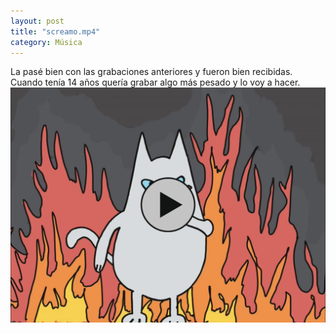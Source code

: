 ```yaml
---
layout: post
title: "screamo.mp4"
category: Música
---
```

La pasé bien con las grabaciones anteriores y fueron bien recibidas. Cuando tenía 14 años quería grabar algo más pesado y lo voy a hacer.  
[![screamo](/images/up/posts/ocplay.jpeg)](/subidas/videos/screamo.mp4)